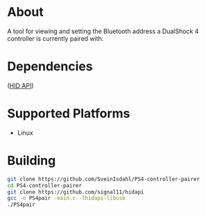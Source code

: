 # About

A tool for viewing and setting the Bluetooth address a DualShock 4 controller is currently paired with.

# Dependencies

([HID API](https://github.com/signal11/hidapi))

# Supported Platforms
* Linux

# Building

``` bash
git clone https://github.com/SveinIsdahl/PS4-controller-pairer
cd PS4-controller-pairer
git clone https://github.com/signal11/hidapi
gcc -o PS4pair -main.c -lhidapi-libusb
./PS4pair

```

